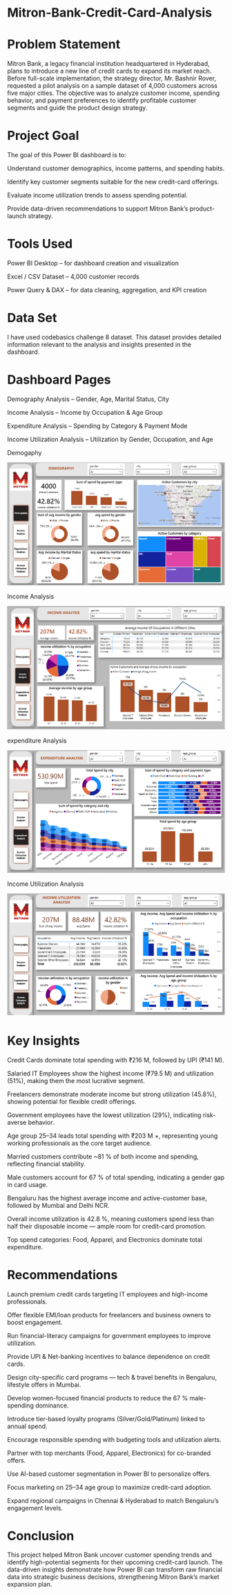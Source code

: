 # Mitron-Bank-Credit-Card-Analysis

#  Problem Statement

Mitron Bank, a legacy financial institution headquartered in Hyderabad, plans to introduce a new line of credit cards to expand its market reach.
Before full-scale implementation, the strategy director, Mr. Bashnir Rover, requested a pilot analysis on a sample dataset of 4,000 customers across five major cities.
The objective was to analyze customer income, spending behavior, and payment preferences to identify profitable customer segments and guide the product design strategy.

# Project Goal

The goal of this Power BI dashboard is to:

Understand customer demographics, income patterns, and spending habits.

Identify key customer segments suitable for the new credit-card offerings.

Evaluate income utilization trends to assess spending potential.

Provide data-driven recommendations to support Mitron Bank’s product-launch strategy.


# Tools Used

Power BI Desktop – for dashboard creation and visualization

Excel / CSV Dataset – 4,000 customer records

Power Query & DAX – for data cleaning, aggregation, and KPI creation


# Data Set 

I have used codebasics challenge 8 dataset. This dataset provides detailed information relevant to the analysis and insights presented in the dashboard.

# Dashboard Pages

Demography Analysis – Gender, Age, Marital Status, City

Income Analysis – Income by Occupation & Age Group

Expenditure Analysis – Spending by Category & Payment Mode

Income Utilization Analysis – Utilization by Gender, Occupation, and Age

Demogaphy

![Demograpyy](https://github.com/Shumaila-Hasan/Mitron-Bank-Credit-Card-Analysis/blob/main/Demography.png)


Income Analysis

![Income Analysis](https://github.com/Shumaila-Hasan/Mitron-Bank-Credit-Card-Analysis/blob/main/Income%20Analysis.png)

expenditure Analysis

![Expenditure Analysis](https://github.com/Shumaila-Hasan/Mitron-Bank-Credit-Card-Analysis/blob/main/Expenditure%20Analysis.png)


Income Utilization Analysis 

![Income Utilization Analysis ](https://github.com/Shumaila-Hasan/Mitron-Bank-Credit-Card-Analysis/blob/main/Income%20Utilization%20Analysis.png)



# Key Insights

Credit Cards dominate total spending with ₹216 M, followed by UPI (₹141 M).

Salaried IT Employees show the highest income (₹79.5 M) and utilization (51%), making them the most lucrative segment.

Freelancers demonstrate moderate income but strong utilization (45.8%), showing potential for flexible credit offerings.

Government employees have the lowest utilization (29%), indicating risk-averse behavior.

Age group 25–34 leads total spending with ₹203 M +, representing young working professionals as the core target audience.

Married customers contribute ~81 % of both income and spending, reflecting financial stability.

Male customers account for 67 % of total spending, indicating a gender gap in card usage.

Bengaluru has the highest average income and active-customer base, followed by Mumbai and Delhi NCR.

Overall income utilization is 42.8 %, meaning customers spend less than half their disposable income — ample room for credit-card promotion.

Top spend categories: Food, Apparel, and Electronics dominate total expenditure.

# Recommendations

Launch premium credit cards targeting IT employees and high-income professionals.

Offer flexible EMI/loan products for freelancers and business owners to boost engagement.

Run financial-literacy campaigns for government employees to improve utilization.

Provide UPI & Net-banking incentives to balance dependence on credit cards.

Design city-specific card programs — tech & travel benefits in Bengaluru, lifestyle offers in Mumbai.

Develop women-focused financial products to reduce the 67 % male-spending dominance.

Introduce tier-based loyalty programs (Silver/Gold/Platinum) linked to annual spend.

Encourage responsible spending with budgeting tools and utilization alerts.

Partner with top merchants (Food, Apparel, Electronics) for co-branded offers.

Use AI-based customer segmentation in Power BI to personalize offers.

Focus marketing on 25–34 age group to maximize credit-card adoption.

Expand regional campaigns in Chennai & Hyderabad to match Bengaluru’s engagement levels.


# Conclusion

This  project helped Mitron Bank uncover customer spending trends and identify high-potential segments for their upcoming credit-card launch.
The data-driven insights demonstrate how Power BI can transform raw financial data into strategic business decisions, strengthening Mitron Bank’s market expansion plan.
